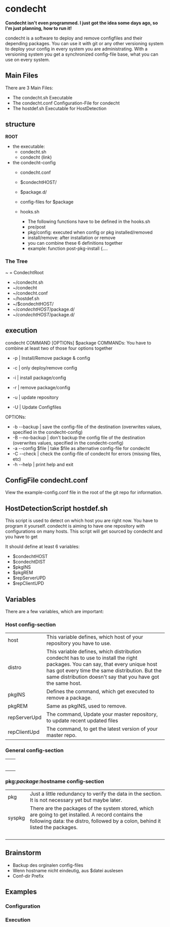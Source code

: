 condecht
========

**Condecht isn't even programmed. I just got the idea some days ago, so I'm just planning, how to run it!**

condecht is a software to deploy and remove configfiles and their depending packages.
You can use it with git or any other versioning system to deploy your config in every system you are administrating.
With a versioning system you get a synchronized config-file base, what you can use on every system.

Main Files
----------

There are 3 Main Files:
* The condecht.sh Executable
* The condecht.conf Configuration-File for condecht
* The hostdef.sh Executable for HostDetection

structure
---------

**ROOT**
* the executable:
  * condecht.sh
  * condecht (link)
* the condecht-config
  * condecht.conf

  * $condechtHOST/
   * $package.d/
    * config-files for $package
    * hooks.sh
      * The following functions have to be defined in the hooks.sh
      * pre/post
      * pkg/config: executed when config or pkg installed/removed
      * install/remove: after installation or remove
      * you can combine these 6 definitions together
      * example: function post-pkg-install {....

### The Tree
~ = CondechtRoot

* ~/condecht.sh
* ~/condecht
* ~/condecht.conf
* ~/hostdef.sh
* ~/$condechtHOST/
* ~/$condechtHOST/$package.d/
* ~/$condechtHOST/$package.d/

execution
---------

condecht COMMAND [OPTIONs] $package
COMMANDs:
You have to combine at least two of those four options together
* -p 	| Install/Remove package & config
* -c	| only deploy/remove config
* -i	| install package/config
* -r	| remove package/config

* -u	| update repository
* -U	| Update Configfiles

OPTIONs:
  * -b --backup			| save the config-file of the destination (overwrites values, specified in the condecht-config)
  * -B --no-backup		| don't backup the config file of the destination (overwrites values, specified in the condecht-config)
  * -a --config $file		| take $file as alternative config-file for condecht
  * -C --check			| check the config-file of condecht for errors (missing files, etc)
  * -h --help			| print help and exit

ConfigFile condecht.conf
----------------------------

View the example-config.conf file in the root of the git repo for information.

HostDetectionScript hostdef.sh 
------------------------------

This script is used to detect on which host you are right now. You have to program it yourself. condecht is aiming to have one repository with configurations on many hosts. This script will get sourced by condecht and you have to get 

It should define at least 6 variables:

* $condechtHOST
* $condechtDIST
* $pkgINS
* $pkgREM
* $repServerUPD
* $repClientUPD


Variables
---------

There are a few variables, which are important:

### Host config-section

<table>
<tr>
	<td>host</td>
	<td>This variable defines, which host of your repository you have to use.</td>
</tr>
<tr>
	<td>distro</td>
	<td>This variable defines, which distribution condecht has to use to install the right packages. You can say, that every unique host has got every time the same distribution. But the same distribution doesn't say that you have got the same host.</td>
</tr>
<tr>
	<td>pkgINS</td>
	<td>Defines the command, which get executed to remove a package.</td>
</tr>
<tr>
	<td>pkgREM</td>
	<td>Same as pkgINS, used to remove.</td>
</tr>
<tr>
	<td>repServerUpd</td>
	<td>The command, Update your master repository, to update recent updated files</td>
</tr>
<tr>
	<td>repClientUpd</td>
	<td>The command, to get the latest version of your master repo.</td>
</tr>
</table>

### General config-section
<table>
<tr>
	<td></td>
	<td></td>
</tr>
<tr>
	<td></td>
	<td></td>
</tr>
<tr>
	<td></td>
	<td></td>
</tr>
<tr>
	<td></td>
	<td></td>
</tr>
<tr>
	<td></td>
	<td></td>
</tr>
<tr>
	<td></td>
	<td></td>
</tr>
</table>


### pkg:$package:$hostname config-section
<table>
<tr>
	<td>pkg</td>
	<td>Just a little redundancy to verify the data in the section. It is not necessary yet but maybe later.</td>
</tr>
<tr>
	<td>syspkg</td>
	<td>There are the packages of the system stored, which are going to get installed. A record contains the following data: the distro, followed by a colon, behind it listed the packages.</td>
</tr>
<tr>
	<td></td>
	<td></td>
</tr>
<tr>
	<td></td>
	<td></td>
</tr>
<tr>
	<td></td>
	<td></td>
</tr>
<tr>
	<td></td>
	<td></td>
</tr>
</table>


Brainstorm
----------
* Backup des orginalen config-files
* Wenn hostname nicht eindeutig, aus $datei auslesen
* Conf-dir Prefix

Examples
--------

### Configuration
### Execution
